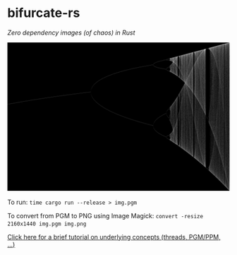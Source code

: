 # bifurcate-rs
_Zero dependency images (of chaos) in Rust_

![](images/bifurcate-small.jpg)

To run: `time cargo run --release > img.pgm`

To convert from PGM to PNG using Image Magick: `convert -resize 2160x1440 img.pgm img.png`

[Click here for a brief tutorial on underlying concepts (threads, PGM/PPM, ...)](https://state.smerity.com/smerity/state/01EYB6YQ5T2KFSC1PF55A3B8DG)
